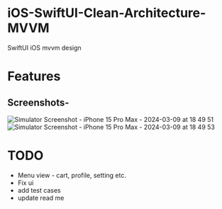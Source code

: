 # iOS-SwiftUI-Clean-Architecture-MVVM
SwiftUI iOS mvvm design

# Features
## Screenshots-
![Simulator Screenshot - iPhone 15 Pro Max - 2024-03-09 at 18 49 51](https://github.com/dinkar1708/iOS-SwiftUI-Clean-Architecture-MVVM/assets/14831652/cce51b17-1bc8-44af-b98d-1d6fc88984b2)
![Simulator Screenshot - iPhone 15 Pro Max - 2024-03-09 at 18 49 53](https://github.com/dinkar1708/iOS-SwiftUI-Clean-Architecture-MVVM/assets/14831652/cc43cc6f-0907-4553-b788-e7c9f06d0418)

# TODO
- Menu view - cart, profile, setting etc.
- Fix ui
- add test cases
- update read me


